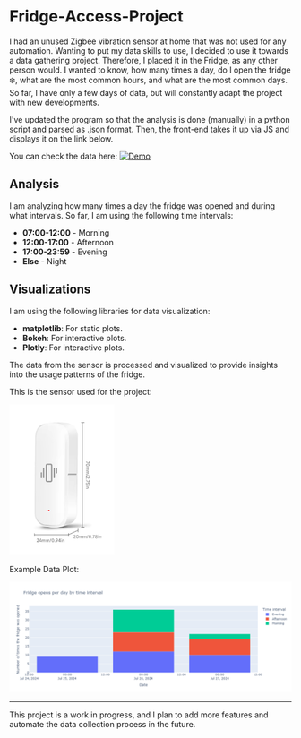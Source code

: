 # Fridge-Access-Project

I had an unused Zigbee vibration sensor at home that was not used for any automation. Wanting to put my data skills to use, I decided to use it towards a data gathering project. Therefore, I placed it in the Fridge, as any other person would. I wanted to know, how many times a day, do I open the fridge ❄️, what are the most common hours, and what are the most common days. So far, I have only a few days of data, but will constantly adapt the project with new developments.

I've updated the program so that the analysis is done (manually) in a python script and parsed as .json format. Then, the front-end takes it up via JS and displays it on the link below.

You can check the data here: [![Demo](https://img.shields.io/badge/Demo-View%20Demo-blue)](https://fridge.mihnea-radulescu.com)


## Analysis

I am analyzing how many times a day the fridge was opened and during what intervals. So far, I am using the following time intervals:

- **07:00-12:00** - Morning
- **12:00-17:00** - Afternoon
- **17:00-23:59** - Evening
- **Else** - Night

## Visualizations

I am using the following libraries for data visualization:
- **matplotlib**: For static plots.
- **Bokeh**: For interactive plots.
- **Plotly**: For interactive plots.

The data from the sensor is processed and visualized to provide insights into the usage patterns of the fridge.

This is the sensor used for the project: 

![Sensor](Sensor.png)


Example Data Plot: 

![Plot1](Plot.png)



---

This project is a work in progress, and I plan to add more features and automate the data collection process in the future.
